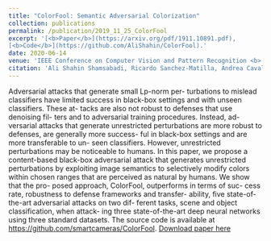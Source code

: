 ```yaml
---
title: "ColorFool: Semantic Adversarial Colorization"
collection: publications
permalink: /publication/2019_11_25_ColorFool
excerpt: '[<b>Paper</b>](https://arxiv.org/pdf/1911.10891.pdf),
[<b>Code</b>](https://github.com/AliShahin/ColorFool).'
date: 2020-06-14
venue: 'IEEE Conference on Computer Vision and Pattern Recognition <b> (CVPR)</b>'
citation: 'Ali Shahin Shamsabadi, Ricardo Sanchez-Matilla, Andrea Cavallaro. &quot;ColorFool: Semantic Adversarial Colorization.&quot; <i> IEEE Conference on Computer Vision and Pattern Recognition (CVPR), </i> May 14-19, 2020, Seattle, Washington, US.' 
---
```

Adversarial attacks that generate small Lp-norm per- turbations to mislead classifiers have limited success in black-box settings and with unseen classifiers. These at- tacks are also not robust to defenses that use denoising fil- ters and to adversarial training procedures. Instead, ad- versarial attacks that generate unrestricted perturbations are more robust to defenses, are generally more success- ful in black-box settings and are more transferable to un- seen classifiers. However, unrestricted perturbations may be noticeable to humans. In this paper, we propose a content-based black-box adversarial attack that generates unrestricted perturbations by exploiting image semantics to selectively modify colors within chosen ranges that are perceived as natural by humans. We show that the pro- posed approach, ColorFool, outperforms in terms of suc- cess rate, robustness to defense frameworks and transfer- ability, five state-of-the-art adversarial attacks on two dif- ferent tasks, scene and object classification, when attack- ing three state-of-the-art deep neural networks using three standard datasets. The source code is available at https://github.com/smartcameras/ColorFool.
[Download paper here](https://arxiv.org/pdf/1911.10891.pdf)

